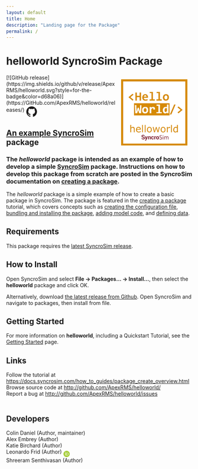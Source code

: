 ```yaml
---
layout: default
title: Home
description: "Landing page for the Package"
permalink: /
---
```


# **helloworld** SyncroSim Package
<img align="right" style="padding: 13px" width="180" src="assets/images/logo/helloworld-sticker.png">
[![GitHub release](https://img.shields.io/github/v/release/ApexRMS/helloworld.svg?style=for-the-badge&color=d68a06)](https://GitHub.com/ApexRMS/helloworld/releases/)    <a href="https://github.com/ApexRMS/helloworld"><img align="middle" style="padding: 1px" width="30" src="assets/images/logo/github-trans2.png">
<br>

## An example <a href="https://syncrosim.com/" target="_blank">SyncroSim</a> package

### The *helloworld* package is intended as an example of how to develop a simple <a href="https://syncrosim.com/" target="_blank">SyncroSim</a> package. Instructions on how to develop this package from scratch are posted in the SyncroSim documentation on <a href="https://docs.syncrosim.com/how_to_guides/package_create_overview.html" target="_blank">creating a package</a>.

The *helloworld* package is a simple example of how to create a basic package in SyncroSim. The package is featured in the <a href="https://docs.syncrosim.com/how_to_guides/package_create_overview.html" target="_blank">creating a package</a> tutorial, which covers concepts such as <a href="https://docs.syncrosim.com/how_to_guides/package_create_bundle.html" target="_blank">creating the configuration file</a>, <a href="https://docs.syncrosim.com/how_to_guides/package_create_bundle.html" target="_blank">bundling and installing the package</a>, <a href="https://docs.syncrosim.com/how_to_guides/package_create_logic.html" target="_blank">adding model code</a>, and <a href="https://docs.syncrosim.com/how_to_guides/package_create_data.html" target="_blank">defining data</a>.
<br>

## Requirements

This package requires the [latest SyncroSim release](https://syncrosim.com/download/).
<br>

## How to Install

Open SyncroSim and select **File -> Packages… -> Install…**, then select the **helloworld** package and click OK.

Alternatively, download <a href="https://github.com/ApexRMS/helloworld/releases/" target="_blank">the latest release from Github</a>. Open SyncroSim and navigate to packages, then install from file.
<br>

## Getting Started

For more information on **helloworld**, including a Quickstart Tutorial, see the [Getting Started](https://apexrms.github.io/helloworld/getting_started.html) page.
<br>

## Links

Follow the tutorial at <a href="https://docs.syncrosim.com/how_to_guides/package_create_overview.html" target="_blank">https://docs.syncrosim.com/how_to_guides/package_create_overview.html</a>
<br>
Browse source code at
<a href="http://github.com/ApexRMS/helloworld/" target="_blank">http://github.com/ApexRMS/helloworld/</a>
<br>
Report a bug at
<a href="http://github.com/ApexRMS/helloworld/issues" target="_blank">http://github.com/ApexRMS/helloworld/issues</a><br>
<br>

## Developers

Colin Daniel (Author, maintainer)
<br>
Alex Embrey (Author)
<br>
Katie Birchard (Author)
<br>
Leonardo Frid (Author) <a href="https://orcid.org/0000-0002-5489-2337"><img align="middle" style="padding: 0.5px" width="17" src="assets/images/ORCID.png"></a>
<br>
Shreeram Senthivasan (Author)
